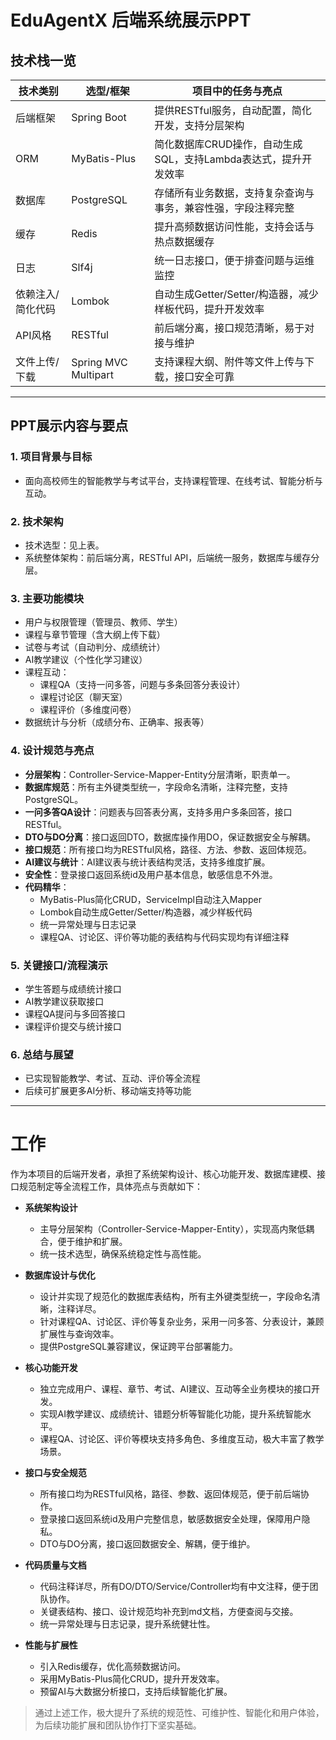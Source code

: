 # EduAgentX 后端系统展示PPT

## 技术栈一览

| 技术类别         | 选型/框架         | 项目中的任务与亮点 |
|------------------|-------------------|-------------------|
| 后端框架         | Spring Boot       | 提供RESTful服务，自动配置，简化开发，支持分层架构 |
| ORM              | MyBatis-Plus      | 简化数据库CRUD操作，自动生成SQL，支持Lambda表达式，提升开发效率 |
| 数据库           | PostgreSQL        | 存储所有业务数据，支持复杂查询与事务，兼容性强，字段注释完整 |
| 缓存             | Redis             | 提升高频数据访问性能，支持会话与热点数据缓存 |
| 日志             | Slf4j             | 统一日志接口，便于排查问题与运维监控 |
| 依赖注入/简化代码| Lombok            | 自动生成Getter/Setter/构造器，减少样板代码，提升开发效率 |
| API风格          | RESTful           | 前后端分离，接口规范清晰，易于对接与维护 |
| 文件上传/下载    | Spring MVC Multipart | 支持课程大纲、附件等文件上传与下载，接口安全可靠 |

---

## PPT展示内容与要点

### 1. 项目背景与目标
- 面向高校师生的智能教学与考试平台，支持课程管理、在线考试、智能分析与互动。

### 2. 技术架构
- 技术选型：见上表。
- 系统整体架构：前后端分离，RESTful API，后端统一服务，数据库与缓存分层。

### 3. 主要功能模块
- 用户与权限管理（管理员、教师、学生）
- 课程与章节管理（含大纲上传下载）
- 试卷与考试（自动判分、成绩统计）
- AI教学建议（个性化学习建议）
- 课程互动：
  - 课程QA（支持一问多答，问题与多条回答分表设计）
  - 课程讨论区（聊天室）
  - 课程评价（多维度问卷）
- 数据统计与分析（成绩分布、正确率、报表等）

### 4. 设计规范与亮点
- **分层架构**：Controller-Service-Mapper-Entity分层清晰，职责单一。
- **数据库规范**：所有主外键类型统一，字段命名清晰，注释完整，支持PostgreSQL。
- **一问多答QA设计**：问题表与回答表分离，支持多用户多条回答，接口RESTful。
- **DTO与DO分离**：接口返回DTO，数据库操作用DO，保证数据安全与解耦。
- **接口规范**：所有接口均为RESTful风格，路径、方法、参数、返回体规范。
- **AI建议与统计**：AI建议表与统计表结构灵活，支持多维度扩展。
- **安全性**：登录接口返回系统id及用户基本信息，敏感信息不外泄。
- **代码精华**：
  - MyBatis-Plus简化CRUD，ServiceImpl自动注入Mapper
  - Lombok自动生成Getter/Setter/构造器，减少样板代码
  - 统一异常处理与日志记录
  - 课程QA、讨论区、评价等功能的表结构与代码实现均有详细注释

### 5. 关键接口/流程演示
- 学生答题与成绩统计接口
- AI教学建议获取接口
- 课程QA提问与多回答接口
- 课程评价提交与统计接口

### 6. 总结与展望
- 已实现智能教学、考试、互动、评价等全流程
- 后续可扩展更多AI分析、移动端支持等功能

---

# 工作

作为本项目的后端开发者，承担了系统架构设计、核心功能开发、数据库建模、接口规范制定等全流程工作，具体亮点与贡献如下：

- **系统架构设计**
  - 主导分层架构（Controller-Service-Mapper-Entity），实现高内聚低耦合，便于维护和扩展。
  - 统一技术选型，确保系统稳定性与高性能。

- **数据库设计与优化**
  - 设计并实现了规范化的数据库表结构，所有主外键类型统一，字段命名清晰，注释详尽。
  - 针对课程QA、讨论区、评价等复杂业务，采用一问多答、分表设计，兼顾扩展性与查询效率。
  - 提供PostgreSQL兼容建议，保证跨平台部署能力。

- **核心功能开发**
  - 独立完成用户、课程、章节、考试、AI建议、互动等全业务模块的接口开发。
  - 实现AI教学建议、成绩统计、错题分析等智能化功能，提升系统智能水平。
  - 课程QA、讨论区、评价等模块支持多角色、多维度互动，极大丰富了教学场景。

- **接口与安全规范**
  - 所有接口均为RESTful风格，路径、参数、返回体规范，便于前后端协作。
  - 登录接口返回系统id及用户完整信息，敏感数据安全处理，保障用户隐私。
  - DTO与DO分离，接口返回数据安全、解耦，便于维护。

- **代码质量与文档**
  - 代码注释详尽，所有DO/DTO/Service/Controller均有中文注释，便于团队协作。
  - 关键表结构、接口、设计规范均补充到md文档，方便查阅与交接。
  - 统一异常处理与日志记录，提升系统健壮性。

- **性能与扩展性**
  - 引入Redis缓存，优化高频数据访问。
  - 采用MyBatis-Plus简化CRUD，提升开发效率。
  - 预留AI与大数据分析接口，支持后续智能化扩展。

> 通过上述工作，极大提升了系统的规范性、可维护性、智能化和用户体验，为后续功能扩展和团队协作打下坚实基础。
